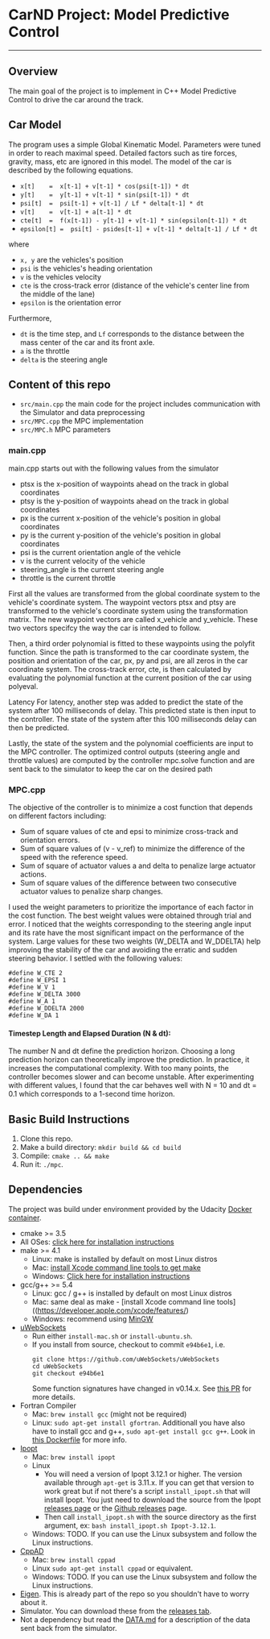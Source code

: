 # CarND Project: Model Predictive Control

---

## Overview

The main goal of the project is to implement in C++ Model Predictive Control to drive the car around the track.  

## Car Model
The program uses a simple Global Kinematic Model. Parameters were tuned in order to reach maximal speed.
Detailed factors such as tire forces, gravity, mass, etc are ignored in this model.
The model of the car is described by the following equations. 

* `x[t]    =  x[t-1] + v[t-1] * cos(psi[t-1]) * dt`
* `y[t]    =  y[t-1] + v[t-1] * sin(psi[t-1]) * dt`
* `psi[t]  =  psi[t-1] + v[t-1] / Lf * delta[t-1] * dt`
* `v[t]    =  v[t-1] + a[t-1] * dt`
* `cte[t]  =  f(x[t-1]) - y[t-1] + v[t-1] * sin(epsilon[t-1]) * dt`
* `epsilon[t] =  psi[t] - psides[t-1] + v[t-1] * delta[t-1] / Lf * dt`

where

* `x, y` are the vehicles's position
* `psi` is the vehicles's heading orientation
* `v` is the vehicles velocity
* `cte` is the cross-track error (distance of the vehicle's center line from the middle of the lane)
* `epsilon` is the orientation error


Furthermore, 
* `dt` is the time step, and `Lf` corresponds to the distance between the mass center of the car and its front axle. 
* `a` is the throttle
* `delta` is the steering angle

## Content of this repo

- `src/main.cpp` the main code for the project includes communication with the Simulator and data preprocessing
- `src/MPC.cpp` the MPC implementation
- `src/MPC.h` MPC parameters

### main.cpp

main.cpp starts out with the following values from the simulator

* ptsx is the x-position of waypoints ahead on the track in global coordinates
* ptsy is the y-position of waypoints ahead on the track in global coordinates
* px is the current x-position of the vehicle's position in global coordinates
* py is the current y-position of the vehicle's position in global coordinates
* psi is the current orientation angle of the vehicle
* v is the current velocity of the vehicle
* steering_angle is the current steering angle
* throttle is the current throttle

First all the values are transformed from the global coordinate system to the vehicle's coordinate system. The waypoint vectors ptsx and ptsy are transformed to the vehicle's coordinate system using the transformation matrix. The new waypoint vectors are called x_vehicle and y_vehicle. These two vectors specifcy the way the car is intended to follow.

Then, a third order polynomial is fitted to these waypoints using the polyfit function. Since the path is transformed to the car coordinate system, the position and orientation of the car, px, py and psi, are all zeros in the car coordinate system. The cross-track error, cte, is then calculated by evaluating the polynomial function at the current position of the car using polyeval. 

Latency
For latency, another step was added to predict the state of the system after 100 milliseconds of delay. This predicted state is then input to the controller. The state of the system after this 100 milliseconds delay can then be predicted.

Lastly, the state of the system and the polynomial coefficients are input to the MPC controller. The optimized control outputs (steering angle and throttle values) are computed by the controller mpc.solve function and are sent back to the simulator to keep the car on the desired path


### MPC.cpp
The objective of the controller is to minimize a cost function that depends on different factors including:

* Sum of square values of cte and epsi to minimize cross-track and orientation errors.
* Sum of square values of (v - v_ref) to minimize the difference of the speed with the reference speed.
* Sum of square of actuator values a and delta to penalize large actuator actions.
* Sum of square values of the difference between two consecutive actuator values to penalize sharp changes.

I used the weight parameters to prioritize the importance of each factor in the cost function. The best weight values were obtained through trial and error. I noticed that the weights corresponding to the steering angle input and its rate have the most significant impact on the performance of the system. Large values for these two weights (W_DELTA and W_DDELTA) help improving the stability of the car and avoiding the erratic and sudden steering behavior. I settled with the following values:

```
#define W_CTE 2
#define W_EPSI 1
#define W_V 1
#define W_DELTA 3000
#define W_A 1
#define W_DDELTA 2000
#define W_DA 1
```

#### Timestep Length and Elapsed Duration (N & dt):

The number N and dt define the prediction horizon. Choosing a long prediction horizon can theoretically improve the prediction. In practice, it increases the computational complexity. With too many points, the controller becomes slower and can become unstable. After experimenting with different values, I found that the car behaves well with N = 10 and dt = 0.1 which corresponds to a 1-second time horizon.

## Basic Build Instructions


1. Clone this repo.
2. Make a build directory: `mkdir build && cd build`
3. Compile: `cmake .. && make`
4. Run it: `./mpc`.

## Dependencies

The project was build under environment provided by the Udacity [Docker container](https://hub.docker.com/r/udacity/carnd_mpc/). 

* cmake >= 3.5
 * All OSes: [click here for installation instructions](https://cmake.org/install/)
* make >= 4.1
  * Linux: make is installed by default on most Linux distros
  * Mac: [install Xcode command line tools to get make](https://developer.apple.com/xcode/features/)
  * Windows: [Click here for installation instructions](http://gnuwin32.sourceforge.net/packages/make.htm)
* gcc/g++ >= 5.4
  * Linux: gcc / g++ is installed by default on most Linux distros
  * Mac: same deal as make - [install Xcode command line tools]((https://developer.apple.com/xcode/features/)
  * Windows: recommend using [MinGW](http://www.mingw.org/)
* [uWebSockets](https://github.com/uWebSockets/uWebSockets)
  * Run either `install-mac.sh` or `install-ubuntu.sh`.
  * If you install from source, checkout to commit `e94b6e1`, i.e.
    ```
    git clone https://github.com/uWebSockets/uWebSockets 
    cd uWebSockets
    git checkout e94b6e1
    ```
    Some function signatures have changed in v0.14.x. See [this PR](https://github.com/udacity/CarND-MPC-Project/pull/3) for more details.
* Fortran Compiler
  * Mac: `brew install gcc` (might not be required)
  * Linux: `sudo apt-get install gfortran`. Additionall you have also have to install gcc and g++, `sudo apt-get install gcc g++`. Look in [this Dockerfile](https://github.com/udacity/CarND-MPC-Quizzes/blob/master/Dockerfile) for more info.
* [Ipopt](https://projects.coin-or.org/Ipopt)
  * Mac: `brew install ipopt`
  * Linux
    * You will need a version of Ipopt 3.12.1 or higher. The version available through `apt-get` is 3.11.x. If you can get that version to work great but if not there's a script `install_ipopt.sh` that will install Ipopt. You just need to download the source from the Ipopt [releases page](https://www.coin-or.org/download/source/Ipopt/) or the [Github releases](https://github.com/coin-or/Ipopt/releases) page.
    * Then call `install_ipopt.sh` with the source directory as the first argument, ex: `bash install_ipopt.sh Ipopt-3.12.1`. 
  * Windows: TODO. If you can use the Linux subsystem and follow the Linux instructions.
* [CppAD](https://www.coin-or.org/CppAD/)
  * Mac: `brew install cppad`
  * Linux `sudo apt-get install cppad` or equivalent.
  * Windows: TODO. If you can use the Linux subsystem and follow the Linux instructions.
* [Eigen](http://eigen.tuxfamily.org/index.php?title=Main_Page). This is already part of the repo so you shouldn't have to worry about it.
* Simulator. You can download these from the [releases tab](https://github.com/udacity/self-driving-car-sim/releases).
* Not a dependency but read the [DATA.md](./DATA.md) for a description of the data sent back from the simulator.


